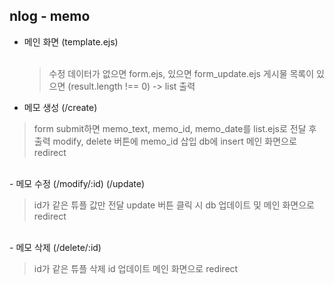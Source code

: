 ## nlog - memo

- 메인 화면 (template.ejs)
  <br>
  <br>

  > 수정 데이터가 없으면 form.ejs, 있으면 form_update.ejs
  > 게시물 목록이 있으면 (result.length !== 0) -> list 출력

- 메모 생성 (/create)

> form submit하면 memo_text, memo_id, memo_date를 list.ejs로 전달 후 출력
> modify, delete 버튼에 memo_id 삽입
> db에 insert
> 메인 화면으로 redirect

<br>
- 메모 수정 (/modify/:id) (/update)

> id가 같은 튜플 값만 전달
> update 버튼 클릭 시 db 업데이트 및 메인 화면으로 redirect

<br>
- 메모 삭제 (/delete/:id)

> id가 같은 튜플 삭제
> id 업데이트
> 메인 화면으로 redirect
